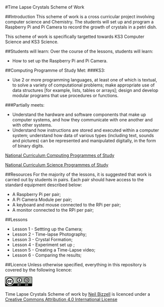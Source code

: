 #Time Lapse Crystals Scheme of Work

##Introduction
This scheme of work is a cross curricular project involving computer science and Chemistry. The students will set up and program a Raspberry Pi and Pi Camera to record the growth of crystals in a petri dish.

This scheme of work is specifically targetted towards KS3 Computer Science and KS3 Science.

##Students will learn:
Over the course of the lessons, students will learn:
- How to set up the Raspberry Pi and Pi Camera.

##Computing Programme of Study Met:
###KS3:
- Use 2 or more programming languages, at least one of which is textual, to solve a variety of computational problems; make appropriate use of data structures [for example, lists, tables or arrays]; design and develop modular programs that use procedures or functions.

###Partially meets:
- Understand the hardware and software components that make up computer systems, and how they communicate with one another and with other systems.
- Understand how instructions are stored and executed within a computer system; understand how data of various types (including text, sounds and pictures) can be represented and manipulated digitally, in the form of binary digits.

[National Curriculum Computing Programmes of Study](https://www.gov.uk/government/publications/national-curriculum-in-england-computing-programmes-of-study/national-curriculum-in-england-computing-programmes-of-study#key-stage-3)

[National Curriculum Science Programmes of Study](https://www.gov.uk/government/publications/national-curriculum-in-england-science-programmes-of-study)


##Resources
For the majority of the lessons, it is suggested that work is carried out by students in pairs. Each pair should have access to the standard equipment described below:
- A Raspberry Pi per pair;
- A Pi Camera Module per pair;
- A keyboard and mouse connected to the RPi per pair;
- A monitor connected to the RPi per pair;


##Lessons
- Lesson 1 - Settting up the Camera;
- Lesson 2 - Time-lapse Photography;
- Lesson 3 - Crystal Formation;
- Lesson 4 - Experiment set up ;
- Lesson 5 - Creating a Time-Lapse video;
- Lesson 6 - Comparing the results;


##Licence
Unless otherwise specified, everything in this repository is covered by the following licence:

[![Creative commons Licence](/images/cc.png)](http://creativecommons.org/licenses/by-sa/4.0/)

Time Lapse Crystals Scheme of work by [Neil Bizzell](https://twitter.com/NeilBizzell) is licenced under a [Creative Commons Attribution 4.0 International License](http://creativecommons.org/licenses/by-sa/4.0/)
